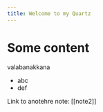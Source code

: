 ```yaml
---
title: Welcome to my Quartz
---
```


# Some content
valabanakkana
- abc
- def


Link to anotehre note: [[note2]]
